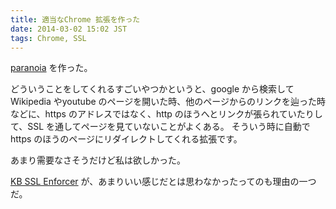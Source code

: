 ```yaml
---
title: 適当なChrome 拡張を作った
date: 2014-03-02 15:02 JST
tags: Chrome, SSL
---
```


[paranoia](https://github.com/nna774/paranoia) を作った。

どういうことをしてくれるすごいやつかというと、google から検索してWikipedia やyoutube のページを開いた時、他のページからのリンクを辿った時などに、https のアドレスではなく、http のほうへとリンクが張られていたりして、SSL を通してページを見ていないことがよくある。
そういう時に自動でhttps のほうのページにリダイレクトしてくれる拡張です。

あまり需要なさそうだけど私は欲しかった。

[KB SSL Enforcer](https://chrome.google.com/webstore/detail/kb-ssl-enforcer/flcpelgcagfhfoegekianiofphddckof?) が、あまりいい感じだとは思わなかったってのも理由の一つだ。
